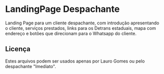 # LandingPage Despachante

Landing Page para um cliente despachante, com introdução apresentando o cliente, serviços prestados, links para os Detrans estaduais, mapa com endereço e botões que direcionam para o Whatsapp do cliente.

## Licença

Estes arquivos podem ser usados apenas por Lauro Gomes ou pelo despachante "Imediato".
